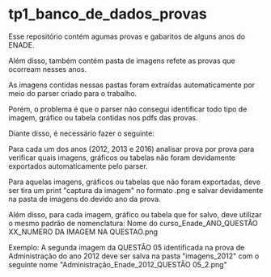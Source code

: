 # tp1_banco_de_dados_provas

Esse repositório contém agumas provas e gabaritos de alguns anos do ENADE.

Além disso, também contém pasta de imagens refete as provas que ocorream nesses anos.

As imagens contidas nessas pastas foram extraídas automaticamente por meio do parser criado para o trabalho.

Porém, o problema é que o parser não consegui identificar todo tipo de imagem, gráfico ou tabela contidas nos pdfs das provas.

Diante disso, é necessário fazer o seguinte:

Para cada um dos anos (2012, 2013 e 2016) analisar prova por prova para verificar quais imagens, gráficos ou tabelas não foram devidamente exportados automaticamente pelo parser. 

Para aquelas imagens, gráficos ou tabelas que não foram exportadas, deve ser tira um print "captura da imagem" no formato .png e salvar devidamente na pasta de imagens do devido ano da prova.

Além disso, para cada imagem, gráfico ou tabela que for salvo, deve utilizar o mesmo padrão de nomenclatura:
Nome do curso_Enade_ANO_QUESTÂO XX_NUMERO DA IMAGEM NA QUESTAO.png

Exemplo: 
A segunda imagem da QUESTÂO 05 identificada na prova de Administração do ano 2012 deve ser salva na pasta "imagens_2012" com o seguinte nome "Administração_Enade_2012_QUESTÃO 05_2.png" 
